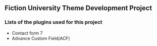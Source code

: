 ## Fiction University Theme Development Project

### Lists of the plugins used for this project
- Contact form 7
- Advance Custom Field(ACF)


